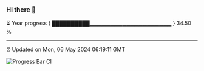 ### Hi there 👋

⏳ Year progress { ██████████▁▁▁▁▁▁▁▁▁▁▁▁▁▁▁▁▁▁▁▁ } 34.50 %

---

⏰ Updated on Mon, 06 May 2024 06:19:11 GMT

![Progress Bar CI](https://github.com/liununu/liununu/workflows/Progress%20Bar%20CI/badge.svg)
